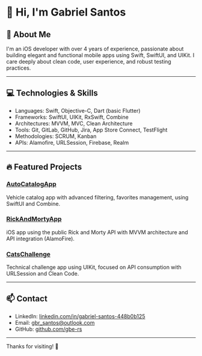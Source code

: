 # 👋 Hi, I'm Gabriel Santos

## 🚀 About Me
I'm an iOS developer with over 4 years of experience, passionate about building elegant and functional mobile apps using Swift, SwiftUI, and UIKit. I care deeply about clean code, user experience, and robust testing practices.

---

## 💻 Technologies & Skills
- Languages: Swift, Objective-C, Dart (basic Flutter)
- Frameworks: SwiftUI, UIKit, RxSwift, Combine
- Architectures: MVVM, MVC, Clean Architecture
- Tools: Git, GitLab, GitHub, Jira, App Store Connect, TestFlight
- Methodologies: SCRUM, Kanban
- APIs: Alamofire, URLSession, Firebase, Realm

---

## 🔥 Featured Projects

### [AutoCatalogApp](https://github.com/gbe-rs/AutoCatalogApp)  
Vehicle catalog app with advanced filtering, favorites management, using SwiftUI and Combine.

### [RickAndMortyApp](https://github.com/gbe-rs/RickAndMortyApp)  
iOS app using the public Rick and Morty API with MVVM architecture and API integration (AlamoFire).

### [CatsChallenge](https://github.com/gbe-rs/CatsChallenge)  
Technical challenge app using UIKit, focused on API consumption with URLSession and Clean Code.

---

## 📫 Contact
- LinkedIn: [linkedin.com/in/gabriel-santos-448b0b125](https://linkedin.com/in/gabriel-santos-448b0b125)  
- Email: gbr_santos@outlook.com  
- GitHub: [github.com/gbe-rs](https://github.com/gbe-rs)

---

Thanks for visiting! 🚀
